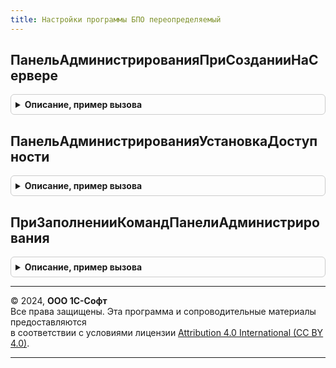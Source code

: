 ```yaml
---
title: Настройки программы БПО переопределяемый
---
```



## ПанельАдминистрированияПриСозданииНаСервере
<details style="margin: 1em 0; padding: 0.5em; border: 1px solid #ccc; border-radius: 6px;">

<summary style="font-weight: bold; cursor: pointer;">Описание, пример вызова</summary>

```bsl

// Дополнительные переопределяемые действия с управляемой формой в Панели администрирования БПО
// при событии "ПриСозданииНаСервере".
//
// Параметры:
//  Форма - ФормаКлиентскогоПриложения - Форма настройки оборудования
//  Отказ - Булево - Отказ создания
//  Параметры - Структура - Параметры операции
//  СтандартнаяОбработка - Булево - Стандартная обработка
//
Процедура ПанельАдминистрированияПриСозданииНаСервере(Форма, Отказ, Параметры, СтандартнаяОбработка) Экспорт
```

Пример вызова
```bsl
НастройкиПрограммыБПОПереопределяемый.ПанельАдминистрированияПриСозданииНаСервере(Форма, Отказ, Параметры, СтандартнаяОбработка) 
```
</details>

## ПанельАдминистрированияУстановкаДоступности
<details style="margin: 1em 0; padding: 0.5em; border: 1px solid #ccc; border-radius: 6px;">

<summary style="font-weight: bold; cursor: pointer;">Описание, пример вызова</summary>

```bsl

// Дополнительная настройка доступности при изменении реквизита формы
//
// Параметры:
//  Форма - ФормаКлиентскогоПриложения
//  РеквизитПутьКДанным - Строка
//
Процедура ПанельАдминистрированияУстановкаДоступности(Форма, РеквизитПутьКДанным) Экспорт
```

Пример вызова
```bsl
НастройкиПрограммыБПОПереопределяемый.ПанельАдминистрированияУстановкаДоступности(Форма, РеквизитПутьКДанным) 
```
</details>

## ПриЗаполненииКомандПанелиАдминистрирования
<details style="margin: 1em 0; padding: 0.5em; border: 1px solid #ccc; border-radius: 6px;">

<summary style="font-weight: bold; cursor: pointer;">Описание, пример вызова</summary>

```bsl

// Позволяет заполнить пользовательские команды на Панели администрирования
//
// Параметры:
//  Форма - ФормаКлиентскогоПриложения
//  Команды - см. НастройкиПрограммыБПО.ТаблицаКоманд.
//
Процедура ПриЗаполненииКомандПанелиАдминистрирования(Форма, Команды) Экспорт
```

Пример вызова
```bsl
НастройкиПрограммыБПОПереопределяемый.ПриЗаполненииКомандПанелиАдминистрирования(Форма, Команды) 
```
</details>

---

© 2024, **ООО 1С-Софт**  
Все права защищены. Эта программа и сопроводительные материалы предоставляются  
в соответствии с условиями лицензии [Attribution 4.0 International (CC BY 4.0)](https://creativecommons.org/licenses/by/4.0/legalcode).

---

